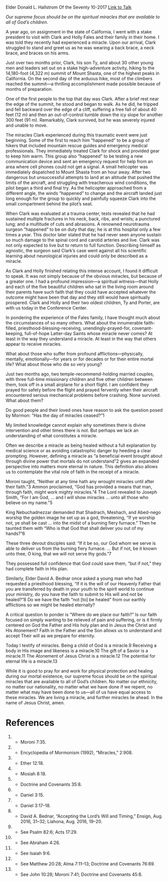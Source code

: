 Elder Donald L. Hallstrom
Of the Seventy
10-2017
[Link to Talk](https://www.churchofjesuschrist.org/study/general-conference/2017/10/has-the-day-of-miracles-ceased?lang=eng)

_Our supreme focus should be on the spiritual miracles that are available to all of God’s children._

A year ago, on assignment in the state of California, I went with a stake president to visit with Clark and Holly Fales and their family in their home. I was told they recently had experienced a miracle. Upon our arrival, Clark struggled to stand and greet us as he was wearing a back brace, a neck brace, and braces on his arms.

Just over two months prior, Clark, his son Ty, and about 30 other young men and leaders set out on a stake high-adventure activity, hiking to the 14,180-foot (4,322 m) summit of Mount Shasta, one of the highest peaks in California. On the second day of the arduous hike, most of the climbers reached the summit—a thrilling accomplishment made possible because of months of preparation.

One of the first people to the top that day was Clark. After a brief rest near the edge of the summit, he stood and began to walk. As he did, he tripped and fell backward over the edge of a cliff, suffering a free fall of about 40 feet (12 m) and then an out-of-control tumble down the icy slope for another 300 feet (91 m). Remarkably, Clark survived, but he was severely injured and unable to move.

The miracles Clark experienced during this traumatic event were just beginning. Some of the first to reach him “happened” to be a group of hikers that included mountain rescue guides and emergency medical professionals. They immediately treated Clark for shock and provided gear to keep him warm. This group also “happened” to be testing a new communication device and sent an emergency request for help from an area where cell phones could not get a signal. A small helicopter was immediately dispatched to Mount Shasta from an hour away. After two dangerous but unsuccessful attempts to land at an altitude that pushed the limits of the aircraft, and struggling with treacherous wind conditions, the pilot began a third and final try. As the helicopter approached from a different angle, the winds “happened” to change and the aircraft landed just long enough for the group to quickly and painfully squeeze Clark into the small compartment behind the pilot’s seat.

When Clark was evaluated at a trauma center, tests revealed that he had sustained multiple fractures in his neck, back, ribs, and wrists; a punctured lung; and a multitude of cuts and abrasions. A renowned neurotrauma surgeon “happened” to be on duty that day; he is at this hospital only a few times a year. This doctor later stated that he had never seen anyone sustain so much damage to the spinal cord and carotid arteries and live. Clark was not only expected to live but to return to full function. Describing himself as agnostic, the surgeon said Clark’s case went against all his scientific learning about neurological injuries and could only be described as a miracle.

As Clark and Holly finished relating this intense account, I found it difficult to speak. It was not simply because of the obvious miracles, but because of a greater one. I had a profound impression—a spiritual witness—that Holly and each of the five beautiful children who sat in the living room around their parents have such faith that they could have accepted whatever the outcome might have been that day and they still would have spiritually prospered. Clark and Holly and their two oldest children, Ty and Porter, are with us today in the Conference Center.

In pondering the experience of the Fales family, I have thought much about the circumstances of so many others. What about the innumerable faith-filled, priesthood-blessing-receiving, unendingly-prayed-for, covenant-keeping, full-of-hope Latter-day Saints whose miracle never comes? At least in the way they understand a miracle. At least in the way that others appear to receive miracles.

What about those who suffer from profound afflictions—physically, mentally, emotionally—for years or for decades or for their entire mortal life? What about those who die so very young?

Just two months ago, two temple-recommend-holding married couples, with three full-time missionary children and five other children between them, took off in a small airplane for a short flight. I am confident they prayed for safety before the flight and prayed fervently when their aircraft encountered serious mechanical problems before crashing. None survived. What about them?

Do good people and their loved ones have reason to ask the question posed by Mormon: “Has the day of miracles ceased?”1

My limited knowledge cannot explain why sometimes there is divine intervention and other times there is not. But perhaps we lack an understanding of what constitutes a miracle.

Often we describe a miracle as being healed without a full explanation by medical science or as avoiding catastrophic danger by heeding a clear prompting. However, defining a miracle as “a beneficial event brought about through divine power that mortals do not understand”2 gives an expanded perspective into matters more eternal in nature. This definition also allows us to contemplate the vital role of faith in the receipt of a miracle.

Moroni taught, “Neither at any time hath any wrought miracles until after their faith.”3 Ammon proclaimed, “God has provided a means that man, through faith, might work mighty miracles.”4 The Lord revealed to Joseph Smith, “For I am God, … and I will show miracles … unto all those who believe on my name.”5

King Nebuchadnezzar demanded that Shadrach, Meshach, and Abed-nego worship the golden image he set up as a god, threatening, “If ye worship not, ye shall be cast … into the midst of a burning fiery furnace.” Then he taunted them with “Who is that God that shall deliver you out of my hands?”6

These three devout disciples said: “If it be so, our God whom we serve is able to deliver us from the burning fiery furnace. … But if not, be it known unto thee, O king, that we will not serve thy gods.”7

They possessed full confidence that God could save them, “but if not,” they had complete faith in His plan.

Similarly, Elder David A. Bednar once asked a young man who had requested a priesthood blessing, “If it is the will of our Heavenly Father that you are transferred by death in your youth to the spirit world to continue your ministry, do you have the faith to submit to His will and not be healed?”8 Do we have the faith “not [to] be healed” from our earthly afflictions so we might be healed eternally?

A critical question to ponder is “Where do we place our faith?” Is our faith focused on simply wanting to be relieved of pain and suffering, or is it firmly centered on God the Father and His holy plan and in Jesus the Christ and His Atonement? Faith in the Father and the Son allows us to understand and accept Their will as we prepare for eternity.

Today I testify of miracles. Being a child of God is a miracle.9 Receiving a body in His image and likeness is a miracle.10 The gift of a Savior is a miracle.11 The Atonement of Jesus Christ is a miracle.12 The potential for eternal life is a miracle.13

While it is good to pray for and work for physical protection and healing during our mortal existence, our supreme focus should be on the spiritual miracles that are available to all of God’s children. No matter our ethnicity, no matter our nationality, no matter what we have done if we repent, no matter what may have been done to us—all of us have equal access to these miracles. We are living a miracle, and further miracles lie ahead. In the name of Jesus Christ, amen.

# References
1. - Moroni 7:35.
2. - Encyclopedia of Mormonism (1992), “Miracles,” 2:908.
3. - Ether 12:18.
4. - Mosiah 8:18.
5. - Doctrine and Covenants 35:8.
6. - Daniel 3:15.
7. - Daniel 3:17–18.
8. - David A. Bednar, “Accepting the Lord’s Will and Timing,” Ensign, Aug. 2016, 31–32; Liahona, Aug. 2016, 19–20.
9. - See Psalm 82:6; Acts 17:29.
10. - See Abraham 4:26.
11. - See Isaiah 9:6.
12. - See Matthew 20:28; Alma 7:11–13; Doctrine and Covenants 76:69.
13. - See John 10:28; Moroni 7:41; Doctrine and Covenants 45:8.